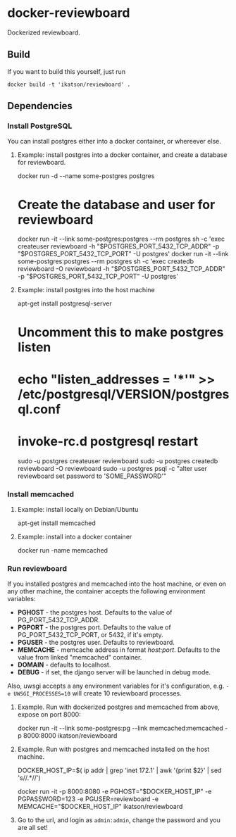 docker-reviewboard
==================

Dockerized reviewboard.

## Build

If you want to build this yourself, just run

    docker build -t 'ikatson/reviewboard' .

## Dependencies

### Install PostgreSQL

   You can install postgres either into a docker container, or whereever else.

   1. Example: install postgres into a docker container, and create a database for reviewboard.

       docker run -d --name some-postgres postgres

       # Create the database and user for reviewboard
       docker run -it --link some-postgres:postgres --rm postgres sh -c 'exec createuser reviewboard -h "$POSTGRES_PORT_5432_TCP_ADDR" -p "$POSTGRES_PORT_5432_TCP_PORT" -U postgres'
       docker run -it --link some-postgres:postgres --rm postgres sh -c 'exec createdb reviewboard -O reviewboard -h "$POSTGRES_PORT_5432_TCP_ADDR" -p "$POSTGRES_PORT_5432_TCP_PORT" -U postgres'

   1. Example: install postgres into the host machine

       apt-get install postgresql-server

       # Uncomment this to make postgres listen
       # echo "listen_addresses = '*'" >> /etc/postgresql/VERSION/postgresql.conf
       # invoke-rc.d postgresql restart
       sudo -u postgres createuser reviewboard
       sudo -u postgres createdb reviewboard -O reviewboard
       sudo -u postgres psql -c "alter user reviewboard set password to 'SOME_PASSWORD'"

### Install memcached

   1. Example: install locally on Debian/Ubuntu

       apt-get install memcached

   2. Example: install into a docker container

       docker run -name memcached

### Run reviewboard

If you installed postgres and memcached into the host machine, or even on any other machine, the container accepts the following environment variables:

- **PGHOST** - the postgres host. Defaults to the value of PG_PORT_5432_TCP_ADDR.
- **PGPORT** - the postgres port. Defaults to the value of PG_PORT_5432_TCP_PORT, or 5432, if it's empty.
- **PGUSER** - the postgres user. Defaults to reviewboard.
- **MEMCACHE** - memcache address in format *host:port*. Defaults to the value from linked "memcached" container.
- **DOMAIN** - defaults to localhost.
- **DEBUG** - if set, the django server will be launched in debug mode.

Also, uwsgi accepts a any environment variables for it's configuration, e.g. ```-e UWSGI_PROCESSES=10``` will create 10 reviewboard processes.

1. Example. Run with dockerized postgres and memcached from above, expose on port 8000:

    docker run -it --link some-postgres:pg --link memcached:memcached -p 8000:8000 ikatson/reviewboard

1. Example. Run with postgres and memcached installed on the host machine.

    DOCKER_HOST_IP=$( ip addr | grep 'inet 172.1' | awk '{print $2}' | sed 's/\/.*//')

    docker run -it -p 8000:8080 -e PGHOST="$DOCKER_HOST_IP" -e PGPASSWORD=123 -e PGUSER=reviewboard -e MEMCACHE="$DOCKER_HOST_IP" ikatson/reviewboard

1. Go to the url, and login as ```admin:admin```, change the password and you are all set!
